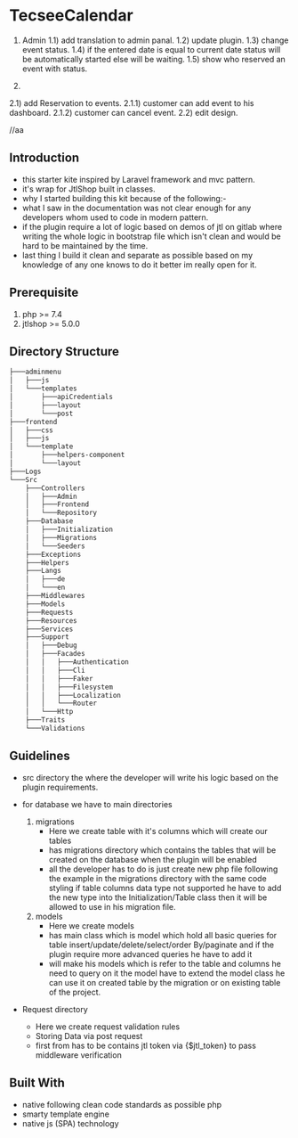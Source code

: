 # TecseeCalendar
1) Admin
1.1) add translation to admin panal. 
1.2) update plugin. 
1.3) change event status. 
1.4) if the entered date is equal to current date status will be automatically started else will be waiting.
1.5) show who reserved an event with status.
 
2)
2.1) add Reservation to events. 
2.1.1) customer can add event to his dashboard. 
2.1.2) customer can cancel event. 
2.2) edit design.

//aa
## Introduction

- this starter kite inspired by Laravel framework and mvc pattern.
- it's wrap for JtlShop built in classes.
- why I started building this kit because of the following:-
- what I saw in the documentation was not clear enough for any developers whom used to code in modern pattern.
- if the plugin require a lot of logic based on demos of jtl on gitlab where writing the whole logic in bootstrap file which isn't clean and would be hard to be maintained by the time.
- last thing I build it clean and separate as possible based on my knowledge of any one knows to do it better im really open for it.

## Prerequisite

1. php >= 7.4
1. jtlshop >= 5.0.0

## Directory Structure

```bash
├───adminmenu
│   ├───js
│   └───templates
│       ├───apiCredentials
│       ├───layout
│       └───post
├───frontend
│   ├───css
│   ├───js
│   └───template
│       ├───helpers-component
│       └───layout
├───Logs
└───Src
    ├───Controllers
    │   ├───Admin
    │   ├───Frontend
    │   └───Repository
    ├───Database
    │   ├───Initialization
    │   ├───Migrations
    │   └───Seeders
    ├───Exceptions
    ├───Helpers
    ├───Langs
    │   ├───de
    │   └───en
    ├───Middlewares
    ├───Models
    ├───Requests
    ├───Resources
    ├───Services
    ├───Support
    │   ├───Debug
    │   ├───Facades
    │   │   ├───Authentication
    │   │   ├───Cli
    │   │   ├───Faker
    │   │   ├───Filesystem
    │   │   ├───Localization
    │   │   └───Router
    │   └───Http
    ├───Traits
    └───Validations
```

## Guidelines

- src directory the where the developer will write his logic based on the plugin requirements.
- for database we have to main directories

  1. migrations
     - Here we create table with it's columns which will create our tables
     - has migrations directory which contains the tables that will be created on the database when the plugin will be enabled
     - all the developer has to do is just create new php file following the example in the migrations directory with the same code styling if table columns data type not supported he have to add the new type into the Initialization/Table class
       then it will be allowed to use in his migration file.
  1. models
     - Here we create models
     - has main class which is model which hold all basic queries for table insert/update/delete/select/order By/paginate and if the plugin require more advanced queries he have to add it
     - will make his models which is refer to the table and columns he need to query on it the model have to extend the model class he can use it on created table by the migration or on existing table of the project.

- Request directory

  - Here we create request validation rules
  - Storing Data via post request
  - first from has to be contains jtl token via {$jtl_token} to pass middleware verification

## Built With

- native following clean code standards as possible php
- smarty template engine
- native js (SPA) technology

<!-- ## Authors

- [Omar Hossam El-Din Kandil](https://github.com/omarhossameldin/)
- [Ahmed Banawi](https://github.com/Ahmed-banawi)
- [Mohammed Fathy](https://github.com/dev-fathy) -->
